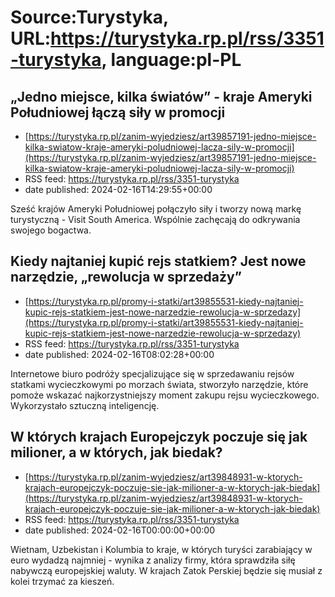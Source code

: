 # Source:Turystyka, URL:https://turystyka.rp.pl/rss/3351-turystyka, language:pl-PL

## „Jedno miejsce, kilka światów” - kraje Ameryki Południowej łączą siły w promocji
 - [https://turystyka.rp.pl/zanim-wyjedziesz/art39857191-jedno-miejsce-kilka-swiatow-kraje-ameryki-poludniowej-lacza-sily-w-promocji](https://turystyka.rp.pl/zanim-wyjedziesz/art39857191-jedno-miejsce-kilka-swiatow-kraje-ameryki-poludniowej-lacza-sily-w-promocji)
 - RSS feed: https://turystyka.rp.pl/rss/3351-turystyka
 - date published: 2024-02-16T14:29:55+00:00

Sześć krajów Ameryki Południowej  połączyło siły i tworzy nową markę turystyczną - Visit South America. Wspólnie zachęcają do odkrywania swojego bogactwa.

## Kiedy najtaniej kupić rejs statkiem? Jest nowe narzędzie, „rewolucja w sprzedaży”
 - [https://turystyka.rp.pl/promy-i-statki/art39855531-kiedy-najtaniej-kupic-rejs-statkiem-jest-nowe-narzedzie-rewolucja-w-sprzedazy](https://turystyka.rp.pl/promy-i-statki/art39855531-kiedy-najtaniej-kupic-rejs-statkiem-jest-nowe-narzedzie-rewolucja-w-sprzedazy)
 - RSS feed: https://turystyka.rp.pl/rss/3351-turystyka
 - date published: 2024-02-16T08:02:28+00:00

Internetowe biuro podróży specjalizujące się w sprzedawaniu rejsów statkami wycieczkowymi po morzach świata, stworzyło narzędzie, które pomoże wskazać najkorzystniejszy moment zakupu rejsu wycieczkowego. Wykorzystało sztuczną inteligencję.

## W których krajach Europejczyk poczuje się jak milioner, a w których, jak biedak?
 - [https://turystyka.rp.pl/zanim-wyjedziesz/art39848931-w-ktorych-krajach-europejczyk-poczuje-sie-jak-milioner-a-w-ktorych-jak-biedak](https://turystyka.rp.pl/zanim-wyjedziesz/art39848931-w-ktorych-krajach-europejczyk-poczuje-sie-jak-milioner-a-w-ktorych-jak-biedak)
 - RSS feed: https://turystyka.rp.pl/rss/3351-turystyka
 - date published: 2024-02-16T00:00:00+00:00

Wietnam, Uzbekistan i Kolumbia to kraje, w których turyści zarabiający w euro wydadzą najmniej - wynika z analizy firmy, która sprawdziła siłę nabywczą europejskiej waluty. W krajach Zatok Perskiej będzie się musiał z kolei trzymać za kieszeń.

